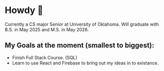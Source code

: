 # Howdy 🤠
Currently a CS major Senior at University of Oklahoma.
Will graduate with B.S. in May 2025 and M.S. in May 2026.

## My Goals at the moment (smallest to biggest):
- Finish Full Stack Course. (SQL)
- Learn to use React and Firebase to bring out my ideas in to existance.
